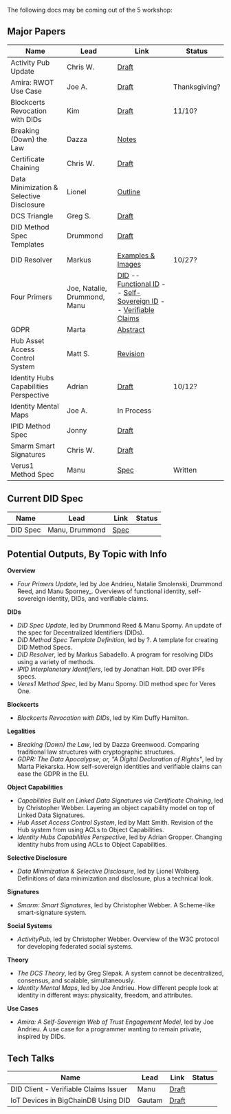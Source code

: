 The following docs may be coming out of the 
5 workshop:

## Major Papers
Name | Lead | Link | Status
---|---|---|---
Activity Pub Update | Chris W. | [Draft](https://github.com/WebOfTrustInfo/rebooting-the-web-of-trust-fall2017/blob/master/draft-documents/activitypub-decentralized-distributed/activitypub-decentralized-distributed.md)
Amira: RWOT Use Case | Joe A. | [Draft](https://github.com/WebOfTrustInfo/rebooting-the-web-of-trust-fall2017/blob/master/draft-documents/Amira-SSWOT-Engagement-Model.md) | Thanksgiving?
Blockcerts Revocation with DIDs | Kim | [Draft](https://github.com/WebOfTrustInfo/rebooting-the-web-of-trust-fall2017/blob/master/draft-documents/blockcerts_revocation.md) | 11/10?
Breaking (Down) the Law | Dazza | [Notes](https://github.com/WebOfTrustInfo/rebooting-the-web-of-trust-fall2017/tree/master/draft-documents/BreakingDownAndConnectingLawAndTech) | 
Certificate Chaining | Chris W. | [Draft](https://github.com/WebOfTrustInfo/rebooting-the-web-of-trust-fall2017/blob/master/draft-documents/lds-obcap/lds-obcap.md)
Data Minimization & Selective Disclosure | Lionel | [Outline](https://github.com/WebOfTrustInfo/rebooting-the-web-of-trust-fall2017/blob/master/draft-documents/DataMinimization/Data%20Minimzation%20and%20Selective%20Disclosure.md)
DCS Triangle | Greg S. | [Draft](https://github.com/WebOfTrustInfo/rebooting-the-web-of-trust-fall2017/blob/master/draft-documents/dcs-theorem/The-DCS-Theorem.pdf)
DID Method Spec Templates | Drummond | [Draft](https://github.com/WebOfTrustInfo/rebooting-the-web-of-trust-fall2017/blob/master/draft-documents/DID%20Method%20Spec%20Template%20Definition.md)
DID Resolver | Markus | [Examples & Images](https://github.com/WebOfTrustInfo/rebooting-the-web-of-trust-fall2017/tree/master/draft-documents/UniversalResolver) | 10/27?
Four Primers | Joe, Natalie, Drummond, Manu | [DID](https://github.com/WebOfTrustInfo/rebooting-the-web-of-trust-fall2017/blob/master/draft-documents/did-primer.md) -- [Functional ID](https://github.com/WebOfTrustInfo/rebooting-the-web-of-trust-fall2017/blob/master/draft-documents/functional-identity-primer.md) -- [Self-Sovereign ID](https://github.com/WebOfTrustInfo/rebooting-the-web-of-trust-fall2017/blob/master/draft-documents/self-sovereign-identity-primer.md) -- [Verifiable Claims](https://github.com/WebOfTrustInfo/rebooting-the-web-of-trust-fall2017/blob/master/draft-documents/verifiable-claims-primer.md)
GDPR | Marta | [Abstract](https://github.com/WebOfTrustInfo/rebooting-the-web-of-trust-fall2017/blob/master/draft-documents/GDPR-Self-Soverign-ID.md)
Hub Asset Access Control System  | Matt S. | [Revision](https://github.com/WebOfTrustInfo/rebooting-the-web-of-trust-fall2017/blob/master/draft-documents/DIF-Hub-Capabilities-RWOT.md)
Identity Hubs Capabilities Perspective | Adrian | [Draft](https://github.com/WebOfTrustInfo/rebooting-the-web-of-trust-fall2017/blob/master/draft-documents/identity-hubs-capabilities-perspective.md) | 10/12?
Identity Mental Maps | Joe A. | In Process
IPID Method Spec | Jonny | [Draft](https://github.com/jonnycrunch/ipid)
Smarm Smart Signatures | Chris W. | [Draft](https://github.com/WebOfTrustInfo/rebooting-the-web-of-trust-fall2017/blob/master/draft-documents/smarm.md)
Verus1 Method Spec | Manu | [Spec](https://github.com/WebOfTrustInfo/rebooting-the-web-of-trust-fall2017/blob/master/draft-documents/did-method-veres-one/DID-Method-Veres-One.html) | Written

## Current DID Spec

Name | Lead | Link | Status
---|---|---|---
DID Spec | Manu, Drummond | [Spec](https://github.com/WebOfTrustInfo/rebooting-the-web-of-trust-fall2017/blob/master/draft-documents/did-spec/DID-Specification.html)

## Potential Outputs, By Topic with Info

**Overview**

   * _Four Primers Update_, led by Joe Andrieu, Natalie Smolenski, Drummond Reed, and Manu Sporney_. Overviews of functional identity, self-sovereign identity, DIDs, and verifiable claims. 

**DIDs**

   * _DID Spec Update_, led by Drummond Reed & Manu Sporny. An update of the spec for Decentralized Identifiers (DIDs).
   * _DID Method Spec Template Definition_, led by ?. A template for creating DID Method Specs. 
   * _DID Resolver_, led by Markus Sabadello. A program for resolving DIDs using a variety of methods.
   * _IPID Interplanetary Identifiers_, led by Jonathan Holt. DID over IPFs specs.
   * _Veres1 Method Spec_, led by Manu Sporny. DID method spec for Veres One.
   
**Blockcerts**

   * _Blockcerts Revocation with DIDs_, led by Kim Duffy Hamilton. 
   
**Legalities**

   * _Breaking (Down) the Law_, led by Dazza Greenwood. Comparing traditional law structures with cryptographic structures.
   * _GDPR: The Data Apocalypse; or, "A Digital Declaration of Rights"_, led by Marta  Piekarska. How self-sovereign identities and verifiable claims can ease the GDPR in the EU.
   
**Object Capabilities**

   * _Capabilities Built on Linked Data Signatures via Certificate Chaining_, led by Christopher Webber. Layering an object capability model on top of Linked Data Signatures.
   * _Hub Asset Access Control System_, led by Matt Smith. Revision of the Hub system from using ACLs to Object Capabilities.
   * _Identity Hubs Capabilities Perspective_, led by Adrian Gropper. Changing identity hubs from using ACLs to Object Capabilities.

**Selective Disclosure**

   * _Data Minimization & Selective Disclosure_, led by Lionel Wolberg. Definitions of data minimization and disclosure, plus a technical look.

**Signatures**

   * _Smarm: Smart Signatures_, led by Christopher Webber. A Scheme-like smart-signature system.
   
**Social Systems**

   * _ActivityPub_, led by Christopher Webber. Overview of the W3C protocol for developing federated social systems.

**Theory**

   * _The DCS Theory_, led by Greg Slepak. A system cannot be decentralized, consensus, and scalable, simultaneously.
   * _Identity Mental Maps_, led by Joe Andrieu. How different people look at identity in different ways: physicality, freedom, and attributes.
   
**Use Cases**

   * _Amira: A Self-Sovereign Web of Trust Engagement Model_, led by Joe Andrieu. A use case for a programmer wanting to remain private, inspired by DIDs.

## Tech Talks

Name | Lead | Link | Status
---|---|---|---
DID Client - Verifiable Claims Issuer | Manu | [Draft](https://github.com/WebOfTrustInfo/rebooting-the-web-of-trust-fall2017/blob/master/draft-documents/did-client-issuer/did-client-issuer.md)
IoT Devices in BigChainDB Using DID | Gautam | [Draft](https://github.com/WebOfTrustInfo/rebooting-the-web-of-trust-fall2017/blob/master/draft-documents/did%20-%20iot%20-%20bigchaindb/iot%20devices%20with%20dids%20on%20bigchaindb.md)
